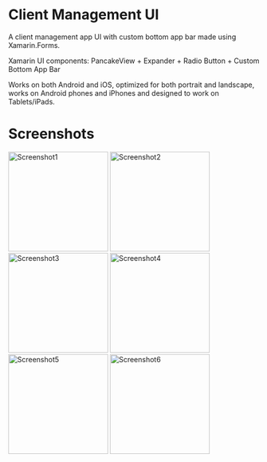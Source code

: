# Client Management UI

A client management app UI with custom bottom app bar made using Xamarin.Forms.

Xamarin UI components: PancakeView + Expander + Radio Button + Custom Bottom App Bar

Works on both Android and iOS, optimized for both portrait and landscape, works on Android phones and iPhones and designed to work on Tablets/iPads.

# Screenshots

<img src="https://github.com/arvicxyz/client-management-ui/assets/12872945/091e6d3d-26a8-440b-8a58-efb6da6a64d6" alt="Screenshot1" width="200"/> <img src="https://github.com/arvicxyz/client-management-ui/assets/12872945/987e9147-fac8-4db5-ad88-6bf228a54942" alt="Screenshot2" width="200"/> <img src="https://github.com/arvicxyz/client-management-ui/assets/12872945/225e46a2-ad0b-4303-ae26-7d7024d2f988" alt="Screenshot3" width="200"/> <img src="https://github.com/arvicxyz/client-management-ui/assets/12872945/b114beed-9b22-49f7-a765-678080b44f42" alt="Screenshot4" width="200"/> <img src="https://github.com/arvicxyz/client-management-ui/assets/12872945/057deaba-36a8-47d6-91e5-50b4ce2dff07" alt="Screenshot5" width="200"/> <img src="https://github.com/arvicxyz/client-management-ui/assets/12872945/282f15f2-f1f2-4842-ac63-453b9409f37a" alt="Screenshot6" width="200"/>

